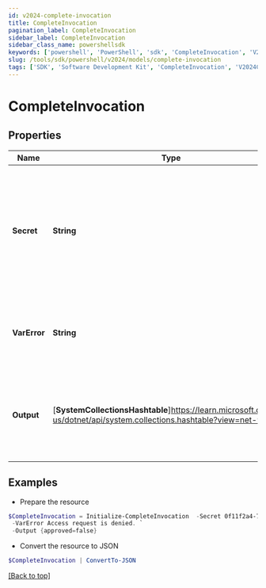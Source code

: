 ```yaml
---
id: v2024-complete-invocation
title: CompleteInvocation
pagination_label: CompleteInvocation
sidebar_label: CompleteInvocation
sidebar_class_name: powershellsdk
keywords: ['powershell', 'PowerShell', 'sdk', 'CompleteInvocation', 'V2024CompleteInvocation'] 
slug: /tools/sdk/powershell/v2024/models/complete-invocation
tags: ['SDK', 'Software Development Kit', 'CompleteInvocation', 'V2024CompleteInvocation']
---
```



# CompleteInvocation

## Properties

Name | Type | Description | Notes
------------ | ------------- | ------------- | -------------
**Secret** | **String** | Unique invocation secret that was generated when the invocation was created. Required to authenticate to the endpoint. | [required]
**VarError** | **String** | The error message to indicate a failed invocation or error if any. | [optional] 
**Output** | [**SystemCollectionsHashtable**]https://learn.microsoft.com/en-us/dotnet/api/system.collections.hashtable?view=net-9.0 | Trigger output to complete the invocation. Its schema is defined in the trigger definition. | [required]

## Examples

- Prepare the resource
```powershell
$CompleteInvocation = Initialize-CompleteInvocation  -Secret 0f11f2a4-7c94-4bf3-a2bd-742580fe3bde `
 -VarError Access request is denied. `
 -Output {approved=false}
```

- Convert the resource to JSON
```powershell
$CompleteInvocation | ConvertTo-JSON
```


[[Back to top]](#) 

